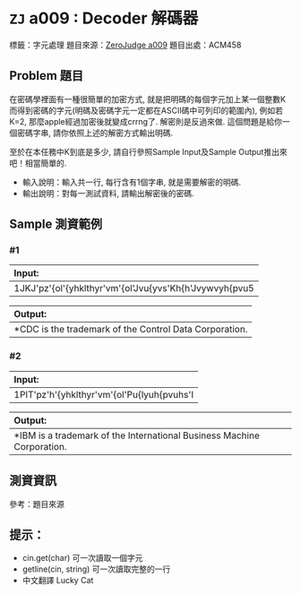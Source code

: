 
# `ZJ` a009 : Decoder 解碼器

標籤：字元處理
題目來源：[ZeroJudge a009](https://zerojudge.tw/ShowProblem?problemid=a009)
題目出處：ACM458

## Problem 題目

在密碼學裡面有一種很簡單的加密方式, 就是把明碼的每個字元加上某一個整數K而得到密碼的字元(明碼及密碼字元一定都在ASCII碼中可列印的範圍內), 例如若K=2, 那麼apple經過加密後就變成crrng了. 解密則是反過來做. 這個問題是給你一個密碼字串, 請你依照上述的解密方式輸出明碼.

至於在本任務中K到底是多少, 請自行參照Sample Input及Sample Output推出來吧！相當簡單的.

* 輸入說明：輸入共一行, 每行含有1個字串, 就是需要解密的明碼.
* 輸出說明：對每一測試資料, 請輸出解密後的密碼.

## Sample 測資範例

### #1

|Input:
|:-|
|1JKJ'pz'{ol'{yhklthyr'vm'{ol'Jvu{yvs'Kh{h'Jvywvyh{pvu5

|Output:
|:-|
|*CDC is the trademark of the Control Data Corporation.

### #2

|Input:
|:-|
|1PIT'pz'h'{yhklthyr'vm'{ol'Pu{lyuh{pvuhs'I|zpulzz'Thjopul'Jvywvyh{pvu5

|Output:
|:-|
|*IBM is a trademark of the International Business Machine Corporation.

## 測資資訊
參考：題目來源

## 提示：
* cin.get(char) 可一次讀取一個字元
* getline(cin, string) 可一次讀取完整的一行
* 中文翻譯 Lucky Cat
